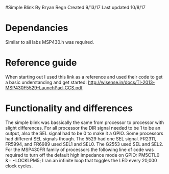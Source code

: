 #Simple Blink
By Bryan Regn
Created 9/13/17
Last updated 10/8/17

# Dependancies
Similar to all labs MSP430.h was required. 

# Reference guide
When starting out I used this link as a reference and used their code to get a basic understanding and get started:
http://wisense.in/docs/TI-2013-MSP430F5529-LaunchPad-CCS.pdf

# Functionality and differences 
The simple blink was bassically the same from processor to processor with slight differences.
For all processor the DIR signal needed to be 1 to be an output, also the SEL signal had to be 0 to make it a GPIO.
Some processors had different SEL signals though. The 5529 had one SEL signal. FR2311, FR5994, and FR6989 used SEL1 and SEL0. The G2553 used SEL and SEL2.
For the MSP430FR family of processors the following line of code was required to turn off the default high impedance mode on GPIO: PM5CTL0 &= ~LOCKLPM5;
I ran an infinite loop that toggles the LED every 20,000 clock cycles. 